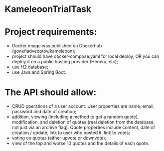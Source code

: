 # KameleoonTrialTask
# Project requirements:
- Docker image was published on Dockerhub (gonefladvedotov/kameleoon);
- project should have docker-compose.yaml for local deploy, OR you can deploy it on a public hosting provider (Heroku, etc);
- use H2 database;
- use Java and Spring Boot.

# The API should allow:
- CRUD operations of a user account. User properties are name, email, password and date of creation;
- addition, viewing (including a method to get a random quote), modification, and deletion of quotes (real deletion from the database, not just via an archive flag). Quote properties include content, date of creation / update, link to user who posted it, link to votes;
- voting on quotes (either upvote or downvote);
- view of the top and worse 10 quotes and the details of each quote.
